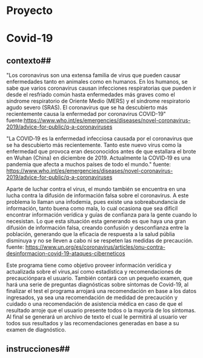 # Proyecto




# Covid-19

## contexto##

"Los coronavirus son una extensa familia de virus que pueden causar enfermedades tanto en animales como en humanos. En los humanos, se sabe que varios coronavirus causan infecciones respiratorias que pueden ir desde el resfriado común hasta enfermedades más graves como el síndrome respiratorio de Oriente Medio (MERS) y el síndrome respiratorio agudo severo (SRAS). El coronavirus que se ha descubierto más recientemente causa la enfermedad por coronavirus COVID-19" fuente:https://www.who.int/es/emergencies/diseases/novel-coronavirus-2019/advice-for-public/q-a-coronaviruses

"La COVID‑19 es la enfermedad infecciosa causada por el coronavirus que se ha descubierto más recientemente. Tanto este nuevo virus como la enfermedad que provoca eran desconocidos antes de que estallara el brote en Wuhan (China) en diciembre de 2019. Actualmente la COVID‑19 es una pandemia que afecta a muchos países de todo el mundo." fuente: https://www.who.int/es/emergencies/diseases/novel-coronavirus-2019/advice-for-public/q-a-coronaviruses 

Aparte de luchar contra el virus, el mundo también se encuentra en una lucha contra la difusión de información falsa sobre el coronavirus. A este problema lo llaman una infodemia, pues existe una sobreabundancia de información, tanto buena como mala, lo cual ocasiona que sea difícil encontrar información verídica y guías de confianza para la gente cuando lo necesistan. Lo que esta situación esta generando es que haya una gran difusión de información falsa, creando confusión y desconfianza entre la población, generando que la eficacia de respuesta a la salud públia disminuya y no se lleven a cabo ni se respeten las medidas de precaución. 
fuente: https://www.un.org/es/coronavirus/articles/onu-contra-desinformacion-covid-19-ataques-ciberneticos 

Este programa tiene como objetivo proveer información verídica y actualizada sobre el virus,así como estadística y recomendaciones de precauciónpara el usuario. También contará con un pequeño examen, que hará una serie de preguntas diagnósticas sobre síntomas de Covid-19, al finalizar el test el programa arrojará una recomendación en base a los datos ingresados, ya sea una recomendación de medidad de precaución y cuidado o una recomendación de asistencia médica en caso de que el resultado arroje que el usuario presente todos o la mayoría de los síntomas. Al final se generará un archivo de texto el cual le permitirá al usuario ver todos sus resultados y las recomendaciones generadas en base a su examen de diagnóstico. 


## instrucciones##
